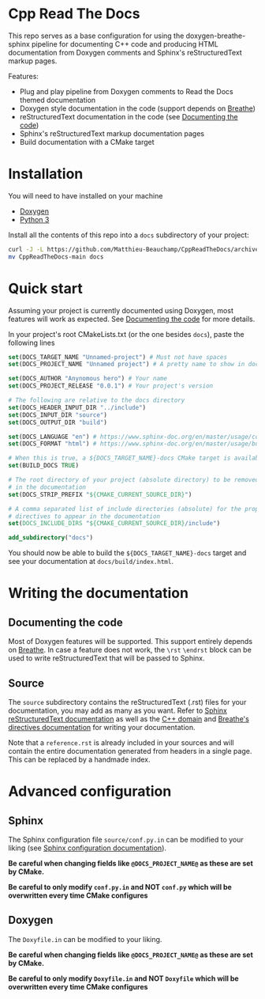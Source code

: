 # Cpp Read The Docs

This repo serves as a base configuration for using the doxygen-breathe-sphinx 
pipeline for documenting C++ code and producing HTML documentation from 
Doxygen comments and Sphinx's reStructuredText markup pages.

Features:
- Plug and play pipeline from Doxygen comments to Read the Docs themed documentation
- Doxygen style documentation in the code (support depends on [Breathe](https://www.breathe-doc.org/))
- reStructuredText documentation in the code (see [Documenting the code](#documenting-the-code))
- Sphinx's reStructuredText markup documentation pages
- Build documentation with a CMake target


# Installation

You will need to have installed on your machine
- [Doxygen](https://www.doxygen.nl/download.html)
- [Python 3](https://www.python.org/downloads/)


Install all the contents of this repo into a `docs` subdirectory of your project:
```sh
curl -J -L https://github.com/Matthieu-Beauchamp/CppReadTheDocs/archive/main.tar.gz | tar -z -x
mv CppReadTheDocs-main docs
```

# Quick start

Assuming your project is currently documented using Doxygen, most features will 
work as expected. See [Documenting the code](#documenting-the-code) for more details.

In your project's root CMakeLists.txt (or the one besides `docs`), 
paste the following lines

```cmake
set(DOCS_TARGET_NAME "Unnamed-project") # Must not have spaces
set(DOCS_PROJECT_NAME "Unnamed project") # A pretty name to show in documentation

set(DOCS_AUTHOR "Anynomous hero") # Your name
set(DOCS_PROJECT_RELEASE "0.0.1") # Your project's version

# The following are relative to the docs directory
set(DOCS_HEADER_INPUT_DIR "../include")
set(DOCS_INPUT_DIR "source")
set(DOCS_OUTPUT_DIR "build")

set(DOCS_LANGUAGE "en") # https://www.sphinx-doc.org/en/master/usage/configuration.html#confval-language
set(DOCS_FORMAT "html") # https://www.sphinx-doc.org/en/master/usage/builders/index.html

# When this is true, a ${DOCS_TARGET_NAME}-docs CMake target is available
set(BUILD_DOCS TRUE)

# The root directory of your project (absolute directory) to be removed
# in the documentation
set(DOCS_STRIP_PREFIX "${CMAKE_CURRENT_SOURCE_DIR}")

# A comma separated list of include directories (absolute) for the proper #include 
# directives to appear in the documentation
set(DOCS_INCLUDE_DIRS "${CMAKE_CURRENT_SOURCE_DIR}/include")

add_subdirectory("docs")
```

You should now be able to build the `${DOCS_TARGET_NAME}-docs` target and see your
documentation at `docs/build/index.html`.

# Writing the documentation

## Documenting the code

Most of Doxygen features will be supported. This support entirely depends on [Breathe](https://www.breathe-doc.org/).
In case a feature does not work, the `\rst` `\endrst` block can be used to write
reStructuredText that will be passed to Sphinx.


## Source
The `source` subdirectory contains the reStructuredText (.rst) files for your
documentation, you may add as many as you want. Refer to [Sphinx reStructuredText documentation](https://www.sphinx-doc.org/en/master/usage/restructuredtext/index.html)
as well as the [C++ domain](https://www.sphinx-doc.org/en/master/usage/domains/cpp.html) and [Breathe's directives documentation](https://breathe.readthedocs.io/en/latest/directives.html) 
for writing your documentation.

Note that a `reference.rst` is already included in your sources and will contain
the entire documentation generated from headers in a single page. This can be replaced by a handmade index.


# Advanced configuration

## Sphinx

The Sphinx configuration file `source/conf.py.in` can be modified to your liking (see 
[Sphinx configuration documentation](https://www.sphinx-doc.org/en/master/usage/configuration.html)). 

__Be careful when changing fields like `@DOCS_PROJECT_NAME@` as these are set by CMake.__

__Be careful to only modify `conf.py.in` and NOT `conf.py` which will be overwritten every time CMake configures__


## Doxygen 

The `Doxyfile.in` can be modified to your liking.

__Be careful when changing fields like `@DOCS_PROJECT_NAME@` as these are set by CMake.__

__Be careful to only modify `Doxyfile.in` and NOT `Doxyfile` which will be overwritten every time CMake configures__